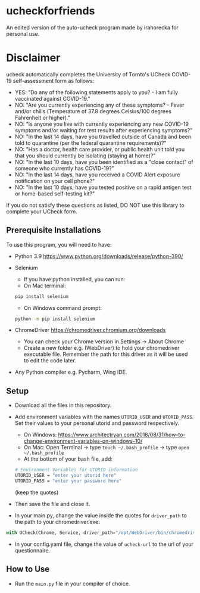 # ucheckforfriends
An edited version of the auto-ucheck program made by irahorecka for personal use.

# Disclaimer
ucheck automatically completes the University of Tornto's UCheck COVID-19 self-assessment form as follows:
- YES: "Do any of the following statements apply to you? - I am fully vaccinated against COVID-19."
- NO: "Are you currently experiencing any of these symptoms? - Fever and/or chills (Temperature of 37.8 degrees Celsius/100 degrees Fahrenheit or higher)."
- NO: "Is anyone you live with currently experiencing any new COVID-19 symptoms and/or waiting for test results after experiencing symptoms?"
- NO: "In the last 14 days, have you travelled outside of Canada and been told to quarantine (per the federal quarantine requirements)?"
- NO: "Has a doctor, health care provider, or public health unit told you that you should currently be isolating (staying at home)?"
- NO: "In the last 10 days, have you been identified as a "close contact" of someone who currently has COVID-19?"
- NO: "In the last 14 days, have you received a COVID Alert exposure notification on your cell phone?"
- NO: "In the last 10 days, have you tested positive on a rapid antigen test or home-based self-testing kit?"

If you do not satisfy these questions as listed, DO NOT use this library to complete your UCheck form. 

## Prerequisite Installations
To use this program, you will need to have:
- Python 3.9 https://www.python.org/downloads/release/python-390/ 

- Selenium
  - If you have python installed, you can run: 
  - On Mac terminal:
  ```bash
  pip install selenium
  ```
  - On Windows command prompt:
  ```bash 
  python -m pip install selenium
  ```
  
- ChromeDriver https://chromedriver.chromium.org/downloads
  - You can check your Chrome version in Settings -> About Chrome
  - Create a new folder e.g. (WebDriver) to hold your chromedriver executable file. Remember the path for this driver as it will be used to edit the code later.

- Any Python compiler e.g. Pycharm, Wing IDE. 
  
## Setup
- Download all the files in this repository. 
- Add environment variables with the names `UTORID_USER` and `UTORID_PASS`. Set their values to your personal utorid and password respectively. 
  - On Windows: https://www.architectryan.com/2018/08/31/how-to-change-environment-variables-on-windows-10/ 
  - On Mac: Open Terminal -> type `touch ~/.bash_profile` -> type `open ~/.bash_profile`
  - At the bottom of your bash file, add: 
  ```bash
  # Environment Variables for UTORID information
  UTORID_USER = "enter your utorid here"
  UTORID_PASS = "enter your password here"
  ```
  (keep the quotes)
  
 - Then save the file and close it.
  
- In your main.py, change the value inside the quotes for `driver_path` to the path to your chromedriver.exe:

```python
with UCheck(Chrome, Service, driver_path="/opt/WebDriver/bin/chromedriver") as ucheck:
```

- In your config.yaml file, change the value of `ucheck-url` to the url of your questionnaire. 

## How to Use
- Run the `main.py` file in your compiler of choice.
